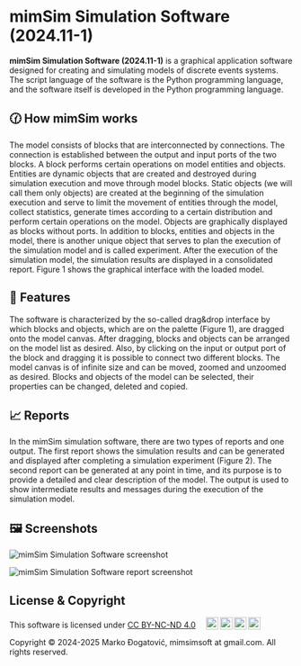 # mimSim Simulation Software (2024.11-1)  

__mimSim Simulation Software (2024.11-1)__ is a graphical application software designed for creating and simulating models of discrete events systems. The script language of the software is the Python programming language, and the software itself is developed in the Python programming language.

## 🕜 How mimSim works

The model consists of blocks that are interconnected by connections. The connection is established between the output and input ports of the two blocks. A block performs certain operations on model entities and objects. Entities are dynamic objects that are created and destroyed during simulation execution and move through model blocks. Static objects (we will call them only objects) are created at the beginning of the simulation execution and serve to limit the movement of entities through the model, collect statistics, generate times according to a certain distribution and perform certain operations on the model. Objects are graphically displayed as blocks without ports. In addition to blocks, entities and objects in the model, there is another unique object that serves to plan the execution of the simulation model and is called experiment. After the execution of the simulation model, the simulation results are displayed in a consolidated report. Figure 1 shows the graphical interface with the loaded model.

## 🧾 Features

The software is characterized by the so-called drag&drop interface by which blocks and objects, which are on the palette (Figure 1), are dragged onto the model canvas. After dragging, blocks and objects can be arranged on the model list as desired. Also, by clicking on the input or output port of the block and dragging it is possible to connect two different blocks. The model canvas is of infinite size and can be moved, zoomed and unzoomed as desired. Blocks and objects of the model can be selected, their properties can be changed, deleted and copied.

## 📈 Reports

In the mimSim simulation software, there are two types of reports and one output. The first report shows the simulation results and can be generated and displayed after completing a simulation experiment (Figure 2). The second report can be generated at any point in time, and its purpose is to provide a detailed and clear description of the model. The output is used to show intermediate results and messages during the execution of the simulation model.

## 🖼️ Screenshots

![mimSim Simulation Software screenshot](https://github.com/user-attachments/assets/d874068a-c851-460f-bd7b-92addb8619e7)

![mimSim Simulation Software report screenshot](https://github.com/user-attachments/assets/2129f330-ecca-47ba-84cb-ef0832a4a214)

## License & Copyright

<p xmlns:cc="http://creativecommons.org/ns#" >This software is licensed under <a href="https://creativecommons.org/licenses/by-nc-nd/4.0/?ref=chooser-v1" target="_blank" rel="license noopener noreferrer" style="display:inline-block;"> CC BY-NC-ND 4.0 </a>&nbsp; &nbsp; <img style="height:22px!important;margin-left:3px;vertical-align:text-bottom;" src="https://mirrors.creativecommons.org/presskit/icons/cc.svg?ref=chooser-v1" alt=""><img style="height:22px!important;margin-left:3px;vertical-align:text-bottom;" src="https://mirrors.creativecommons.org/presskit/icons/by.svg?ref=chooser-v1" alt=""><img style="height:22px!important;margin-left:3px;vertical-align:text-bottom;" src="https://mirrors.creativecommons.org/presskit/icons/nc.svg?ref=chooser-v1" alt=""><img style="height:22px!important;margin-left:3px;vertical-align:text-bottom;" src="https://mirrors.creativecommons.org/presskit/icons/nd.svg?ref=chooser-v1" alt=""></p>

Copyright © 2024-2025 Marko Đogatović, mimsimsoft at gmail.com. All rights reserved.
